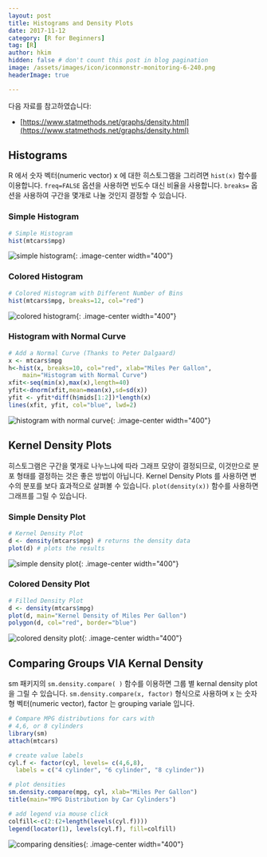 ```yaml
---
layout: post  
title: Histograms and Density Plots
date: 2017-11-12  
category: [R for Beginners]  
tag: [R]  
author: hkim  
hidden: false # don't count this post in blog pagination  
image: /assets/images/icon/iconmonstr-monitoring-6-240.png
headerImage: true

---
```


다음 자료를 참고하였습니다:  
- [https://www.statmethods.net/graphs/density.html](https://www.statmethods.net/graphs/density.html)

## Histograms

R 에서 숫자 벡터(numeric vector) x 에 대한 히스토그램을 그리려면 `hist(x)` 함수를 이용합니다. `freq=FALSE` 옵션을 사용하면 빈도수 대신 비율을 사용합니다. `breaks=` 옵션을 사용하여 구간을 몇개로 나눌 것인지 결정할 수 있습니다.

### Simple Histogram

```r
# Simple Histogram
hist(mtcars$mpg)
```

![simple histogram](https://www.statmethods.net/graphs/images/histogram1.jpg){: .image-center width="400"}

### Colored Histogram

```r
# Colored Histogram with Different Number of Bins
hist(mtcars$mpg, breaks=12, col="red")
```

![colored histogram](https://www.statmethods.net/graphs/images/histogram2.jpg){: .image-center width="400"}

### Histogram with Normal Curve

```r
# Add a Normal Curve (Thanks to Peter Dalgaard)
x <- mtcars$mpg
h<-hist(x, breaks=10, col="red", xlab="Miles Per Gallon",
  	main="Histogram with Normal Curve")
xfit<-seq(min(x),max(x),length=40)
yfit<-dnorm(xfit,mean=mean(x),sd=sd(x))
yfit <- yfit*diff(h$mids[1:2])*length(x)
lines(xfit, yfit, col="blue", lwd=2)
```

![histogram with normal curve](https://www.statmethods.net/graphs/images/histogram3.jpg){: .image-center width="400"}




## Kernel Density Plots

히스토그램은 구간을 몇개로 나누느냐에 따라 그래프 모양이 결정되므로, 이것만으로 분포 형태를 결정하는 것은 좋은 방법이 아닙니다. Kernel Density Plots 를 사용하면 변수의 분포를 보다 효과적으로 살펴볼 수 있습니다. `plot(density(x))` 함수를 사용하면 그래프를 그릴 수 있습니다.

### Simple Density Plot

```r
# Kernel Density Plot
d <- density(mtcars$mpg) # returns the density data
plot(d) # plots the results
```
![simple density plot](https://www.statmethods.net/graphs/images/density1.jpg){: .image-center width="400"}

### Colored Density Plot

```r
# Filled Density Plot
d <- density(mtcars$mpg)
plot(d, main="Kernel Density of Miles Per Gallon")
polygon(d, col="red", border="blue")
```
![colored density plot](https://www.statmethods.net/graphs/images/density2.jpg){: .image-center width="400"}


## Comparing Groups VIA Kernal Density

sm 패키지의 `sm.density.compare( )` 함수를 이용하면 그룹 별 kernal density plot 을 그릴 수 있습니다. `sm.density.compare(x, factor)` 형식으로 사용하며 x 는 숫자형 벡터(numeric vector), factor 는 grouping variale 입니다.

```r
# Compare MPG distributions for cars with
# 4,6, or 8 cylinders
library(sm)
attach(mtcars)

# create value labels
cyl.f <- factor(cyl, levels= c(4,6,8),
  labels = c("4 cylinder", "6 cylinder", "8 cylinder"))

# plot densities
sm.density.compare(mpg, cyl, xlab="Miles Per Gallon")
title(main="MPG Distribution by Car Cylinders")

# add legend via mouse click
colfill<-c(2:(2+length(levels(cyl.f))))
legend(locator(1), levels(cyl.f), fill=colfill)
```
![comparing densities](https://www.statmethods.net/graphs/images/density3.png){: .image-center width="400"}
